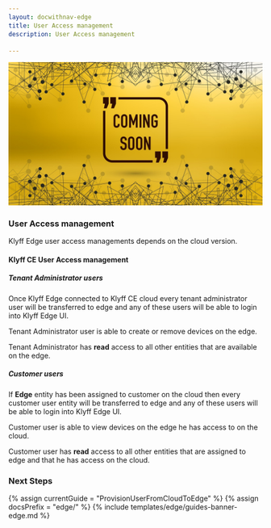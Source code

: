 ```yaml
---
layout: docwithnav-edge
title: User Access management
description: User Access management

---
```


![image](/images/coming-soon.jpg)

### User Access management

Klyff Edge user access managements depends on the cloud version.
 
#### Klyff CE User Access management
##### Tenant Administrator users
Once Klyff Edge connected to Klyff CE cloud every tenant administrator user will be transferred to edge and any of these users will be able to login into Klyff Edge UI.

Tenant Administrator user is able to create or remove devices on the edge. 

Tenant Administrator has **read** access to all other entities that are available on the edge.   

##### Customer users
If **Edge** entity has been assigned to customer on the cloud then every customer user entity will be transferred to edge and any of these users will be able to login into Klyff Edge UI.

Customer user is able to view devices on the edge he has access to on the cloud. 

Customer user has **read** access to all other entities that are assigned to edge and that he has access on the cloud.   

### Next Steps

{% assign currentGuide = "ProvisionUserFromCloudToEdge" %}
{% assign docsPrefix = "edge/" %}
{% include templates/edge/guides-banner-edge.md %}